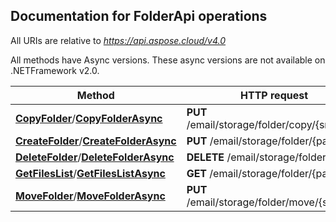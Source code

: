 
## Documentation for FolderApi operations

All URIs are relative to *https://api.aspose.cloud/v4.0*

All methods have Async versions. These async versions are not available on .NETFramework v2.0.

Method | HTTP request | Description
------------- | ------------- | -------------
[**CopyFolder**](FolderApi.md#CopyFolder)/[**CopyFolderAsync**](FolderApi.md#CopyFolderAsync)| **PUT** /email/storage/folder/copy/{srcPath}| 
[**CreateFolder**](FolderApi.md#CreateFolder)/[**CreateFolderAsync**](FolderApi.md#CreateFolderAsync)| **PUT** /email/storage/folder/{path}| 
[**DeleteFolder**](FolderApi.md#DeleteFolder)/[**DeleteFolderAsync**](FolderApi.md#DeleteFolderAsync)| **DELETE** /email/storage/folder/{path}| 
[**GetFilesList**](FolderApi.md#GetFilesList)/[**GetFilesListAsync**](FolderApi.md#GetFilesListAsync)| **GET** /email/storage/folder/{path}| 
[**MoveFolder**](FolderApi.md#MoveFolder)/[**MoveFolderAsync**](FolderApi.md#MoveFolderAsync)| **PUT** /email/storage/folder/move/{srcPath}| 



